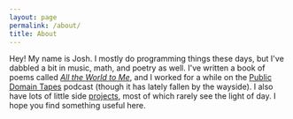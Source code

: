 ```yaml
---
layout: page
permalink: /about/
title: About
---
```


Hey! My name is Josh. I mostly do programming things these days, but I've dabbled a bit in music, math, and poetry as well. I've written a book of poems called [_All the World to Me_](/all-the-world-to-me/), and I worked for a while on the [Public Domain Tapes](https://publicdomaintapes.com) podcast (though it has lately fallen by the wayside). I also have lots of little side [projects](/projects), most of which rarely see the light of day. I hope you find something useful here.
